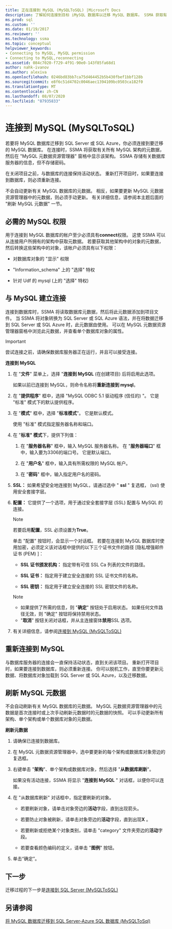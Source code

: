 ```yaml
---
title: 正在连接到 MySQL (MySQLToSQL) |Microsoft Docs
description: 了解如何连接到目标 iMySQL 数据库以迁移 MySQL 数据库。 SSMA 获取有关 Azure SQL 数据库中的数据库的元数据。
ms.prod: sql
ms.custom: ''
ms.date: 01/19/2017
ms.reviewer: ''
ms.technology: ssma
ms.topic: conceptual
helpviewer_keywords:
- Connecting to MySQL, MySQL permission
- Connecting to MySQL,reconnecting
ms.assetid: 084c7020-f729-4f91-90e0-143f85fa68d1
author: nahk-ivanov
ms.author: alexiva
ms.openlocfilehash: 0246bd83bb7ca75d464452b5b430fbef1bbf128b
ms.sourcegitcommit: e8f6c51d4702c0046aec1394109bc0503ca182f0
ms.translationtype: MT
ms.contentlocale: zh-CN
ms.lasthandoff: 08/07/2020
ms.locfileid: "87935833"
---
```

# <a name="connecting-to-mysql-mysqltosql"></a>连接到 MySQL (MySQLToSQL)
若要将 MySQL 数据库迁移到 SQL Server 或 SQL Azure，你必须连接到要迁移的 MySQL 数据库。 在连接时，SSMA 将获取有关所有 MySQL 架构的元数据，然后在 "MySQL 元数据资源管理器" 窗格中显示该架构。 SSMA 存储有关数据库服务器的信息，但不存储密码。  
  
在关闭项目之前，与数据库的连接保持活动状态。 重新打开项目时，如果要连接到数据库，则必须重新连接。  
  
不会自动更新有关 MySQL 数据库的元数据。 相反，如果要更新 MySQL 元数据资源管理器中的元数据，则必须手动更新。 有关详细信息，请参阅本主题后面的 "刷新 MySQL 元数据" 一节。  
  
## <a name="required-mysql-permissions"></a>必需的 MySQL 权限  
用于连接到 MySQL 数据库的帐户至少必须具有**connect**权限。 这使 SSMA 可以从连接用户所拥有的架构中获取元数据。 若要获取其他架构中的对象的元数据，然后转换这些架构中的对象，该帐户必须具有以下权限：  
  
-   对数据库对象的 "显示" 权限  
  
-   "Information_schema" 上的 "选择" 特权  
  
-   针对 Udf 的 mysql (上的 "选择" 特权)   
  
## <a name="establishing-a-connection-to-mysql"></a>与 MySQL 建立连接  
连接到数据库时，SSMA 将读取数据库元数据，然后将此元数据添加到项目文件。 当 SSMA 将对象转换为 SQL Server 或 SQL Azure 语法，并在将数据迁移到 SQL Server 或 SQL Azure 时，此元数据由使用。 可以在 MySQL 元数据资源管理器窗格中浏览此元数据，并查看单个数据库对象的属性。  
  
> [!IMPORTANT]  
> 尝试连接之前，请确保数据库服务器正在运行，并且可以接受连接。  
  
**连接到 MySQL**  
  
1.  在 "**文件**" 菜单上，选择 "**连接到 MySQL** (在创建项目) 后将启用此选项。  
  
    如果以前已连接到 MySQL，则命令名称将**重新连接到 mysql**。  
  
2.  在 "**提供程序**" 框中，选择 "MySQL ODBC 5.1 驱动程序 (信任的) "。 它是 "标准" 模式下的默认提供程序。  
  
3.  在 "**模式**" 框中，选择 "**标准模式**"。 它是默认模式。  
  
    使用 "标准" 模式指定服务器名称和端口。  
  
4.  在 "**标准" 模式**下，提供下列值：  
  
    1.  在 "**服务器名称**" 框中，输入 MySQL 服务器名称。 在 "**服务器端口**" 框中，输入要为3306的端口号。 它是默认端口。  
  
    2.  在 "**用户名**" 框中，输入具有所需权限的 MySQL 帐户。  
  
    3.  在 "**密码**" 框中，输入指定用户名的密码。  
  
5.  **SSL：** 如果希望安全地连接到 MySQL，请通过选中 " **ssl** " 复选框， (ssl) 使用安全套接字层。  
  
6.  **配置：** 它提供了一个选项，用于通过安全套接字层 (SSL) 配置与 MySQL 的连接。  
  
    > [!NOTE]  
    > 若要启用**配置**，SSL 必须设置为**True**。  
  
    单击 "配置" 按钮时，会显示一个对话框。 若要在连接到 MySQL 数据库时使用加密，必须定义该对话框中提供的以下三个证书文件的路径 [隐私增强邮件证书 (PEM) ]：  
  
    -   **SSL 证书颁发机构：** 指定带有可信 SSL Ca 列表的文件的路径。  
  
    -   **SSL 证书：** 指定用于建立安全连接的 SSL 证书文件的名称。  
  
    -   **SSL 密钥：** 指定用于建立安全连接的 SSL 密钥文件的名称。  
  
    > [!NOTE]  
    > -   如果提供了所需的信息，则 "**确定**" 按钮处于启用状态。 如果任何文件路径无效，则 "确定" 按钮将保持禁用状态。  
    > -   "**取消**" 按钮关闭对话框，并从主连接窗体**禁用**SSL 选项。  
  
7.  有关详细信息，请参阅[连接到 MySQL &#40;MySQLToSQL&#41;](../../ssma/mysql/connect-to-mysql-mysqltosql.md)  
  
## <a name="reconnecting-to-mysql"></a>重新连接到 MySQL  
与数据库服务器的连接会一直保持活动状态，直到关闭该项目。 重新打开项目时，如果要连接到数据库，则必须重新连接。 你可以脱机工作，直至你要更新元数据、将数据库对象加载到 SQL Server 或 SQL Azure，以及迁移数据。  
  
## <a name="refreshing-mysql-metadata"></a>刷新 MySQL 元数据  
不会自动刷新有关 MySQL 数据库的元数据。 MySQL 元数据资源管理器中的元数据是首次连接时或上次手动刷新元数据时的元数据的快照。 可以手动更新所有架构、单个架构或单个数据库对象的元数据。  
  
**刷新元数据**  
  
1.  请确保已连接到数据库。  
  
2.  在 MySQL 元数据资源管理器中，选中要更新的每个架构或数据库对象旁边的复选框。  
  
3.  右键单击 "**架构**"、单个架构或数据库对象，然后选择 "**从数据库刷新**"。  
  
    如果没有活动连接，SSMA 将显示 "**连接到 MySQL** " 对话框，以便你可以连接。  
  
4.  在 "从数据库刷新" 对话框中，指定要刷新的对象。  
  
    -   若要刷新对象，请单击对象旁边的**活动**字段，直到出现箭头。  
  
    -   若要防止对象被刷新，请单击对象旁边的**活动**字段，直到出现**X** 。  
  
    -   若要刷新或拒绝某个对象类别，请单击 "category" 文件夹旁边的**活动**字段。  
  
    -   若要查看颜色编码的定义，请单击 "**图例**" 按钮。  
  
5.  单击“确定”。  
  
## <a name="next-step"></a>下一步  
迁移过程的下一步是[连接到 SQL Server &#40;MySQLToSQL&#41;](../../ssma/mysql/connecting-to-sql-server-mysqltosql.md)  
  
## <a name="see-also"></a>另请参阅  
[将 MySQL 数据库迁移到 SQL Server-Azure SQL 数据库 &#40;MySQLToSql&#41;](../../ssma/mysql/migrating-mysql-databases-to-sql-server-azure-sql-db-mysqltosql.md)  
  
